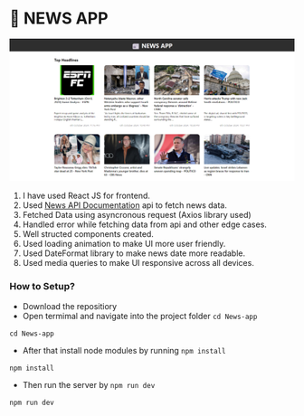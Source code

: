# 📰 NEWS APP
<img src="./public/image.png">

1. I have used React JS for frontend.
2. Used [News API Documentation](https://newsapi.org/docs/endpoints/top-headlines) api to fetch news data.
3. Fetched Data using asyncronous request (Axios library used)
4. Handled error while fetching data from api and other edge cases.
5. Well structed components created.
6. Used loading animation to make UI more user friendly.
7. Used DateFormat library to make news date more readable.
8. Used media queries to make UI responsive across all devices.

### How to Setup?
- Download the repositiory
- Open termimal and navigate into the project folder `cd News-app`
```
cd News-app
```
- After that install node modules by running `npm install`
```
npm install
```
- Then run the server by `npm run dev`
```
npm run dev
```